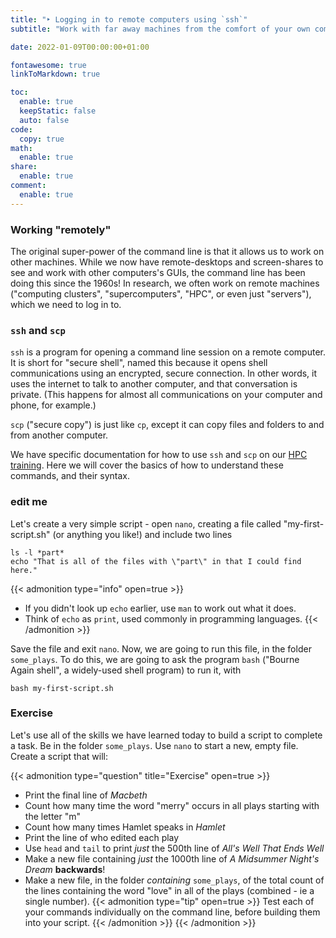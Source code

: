 ```yaml
---
title: "‣ Logging in to remote computers using `ssh`"
subtitle: "Work with far away machines from the comfort of your own computer!"

date: 2022-01-09T00:00:00+01:00

fontawesome: true
linkToMarkdown: true

toc:
  enable: true
  keepStatic: false
  auto: false
code:
  copy: true
math:
  enable: true
share:
  enable: true
comment:
  enable: true
---
```


### Working "remotely"

The original super-power of the command line is that it allows us to work on other machines. While we now have remote-desktops and screen-shares to see and work with other computers's GUIs, the command line has been doing this since the 1960s! In research, we often work on remote machines ("computing clusters", "supercomputers", "HPC", or even just "servers"), which we need to log in to.

### `ssh` and `scp`

`ssh` is a program for opening a command line session on a remote computer. It is short for "secure shell", named this because it opens shell communications using an encrypted, secure connection. In other words, it uses the internet to talk to another computer, and that conversation is private. (This happens for almost all communications on your computer and phone, for example.)

`scp` ("secure copy") is just like `cp`, except it can copy files and folders to and from another computer.

We have specific documentation for how to use `ssh` and `scp` on our [HPC training](https://www.acrc.bris.ac.uk/protected/hpc-docs/training/intro-to-hpc-slurm/logging_on.html). Here we will cover the basics of how to understand these commands, and their syntax.

### edit me

Let's create a very simple script - open `nano`, creating a file called "my-first-script.sh" (or anything you like!) and include two lines
```shell
ls -l *part*
echo "That is all of the files with \"part\" in that I could find here."
```
{{< admonition type="info" open=true >}}
- If you didn't look up `echo` earlier, use `man` to work out what it does.
- Think of `echo` as `print`, used commonly in programming languages.
{{< /admonition >}}

Save the file and exit `nano`. Now, we are going to run this file, in the folder `some_plays`. To do this, we are going to ask the program `bash` ("Bourne Again shell", a widely-used shell program) to run it, with
```shell
bash my-first-script.sh
```

### Exercise
Let's use all of the skills we have learned today to build a script to complete a task. Be in the folder `some_plays`. Use `nano` to start a new, empty file. Create a script that will:

{{< admonition type="question" title="Exercise" open=true >}}
- Print the final line of _Macbeth_
- Count how many time the word "merry" occurs in all plays starting with the letter "m"
- Count how many times Hamlet speaks in _Hamlet_
- Print the line of who edited each play
- Use `head` and `tail` to print _just_ the 500th line of _All's Well That Ends Well_
- Make a new file containing _just_ the 1000th line of _A Midsummer Night's Dream_ **backwards**!
- Make a new file, in the folder _containing_ `some_plays`, of the total count of the lines containing the word "love" in all of the plays (combined - ie a single number).
{{< admonition type="tip" open=true >}}
Test each of your commands individually on the command line, before building them into your script.
{{< /admonition >}}
{{< /admonition >}}
